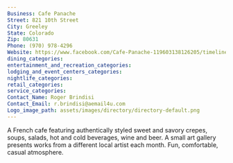 ```yaml
---
Business: Cafe Panache
Street: 821 10th Street
City: Greeley
State: Colorado
Zip: 80631
Phone: (970) 978-4296
Website: https://www.facebook.com/Cafe-Panache-119603138126205/timeline/
dining_categories: 
entertainment_and_recreation_categories: 
lodging_and_event_centers_categories: 
nightlife_categories: 
retail_categories: 
service_categories: 
Contact_Name: Roger Brindisi
Contact_Email: r.brindisi@aemail4u.com
Logo_image_path: assets/images/directory/directory-default.png
---
```

A French cafe featuring authentically styled sweet and savory crepes, soups, salads, hot and cold beverages, wine and beer. A small art gallery presents works from a different local artist each month. Fun, comfortable, casual atmosphere.
